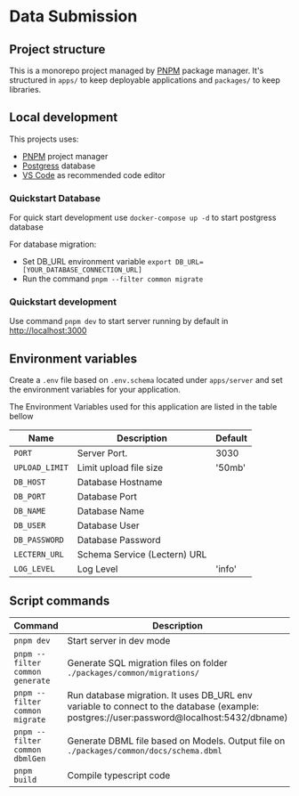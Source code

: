 # Data Submission

## Project structure

This is a monorepo project managed by [PNPM](https://pnpm.io/) package manager. It's structured in `apps/` to keep deployable applications and `packages/` to keep libraries.

## Local development

This projects uses:

- [PNPM](https://pnpm.io/) project manager
- [Postgress](https://www.postgresql.org/) database
- [VS Code](https://code.visualstudio.com/) as recommended code editor

### Quickstart Database

For quick start development use `docker-compose up -d` to start postgress database

For database migration:

- Set DB_URL environment variable `export DB_URL=[YOUR_DATABASE_CONNECTION_URL]`
- Run the command `pnpm --filter common migrate`

### Quickstart development

Use command `pnpm dev` to start server running by default in [http://localhost:3000](http://localhost:3000)

## Environment variables

Create a `.env` file based on `.env.schema` located under `apps/server` and set the environment variables for your application.

The Environment Variables used for this application are listed in the table bellow

| Name           | Description                  | Default |
| -------------- | ---------------------------- | ------- |
| `PORT`         | Server Port.                 | 3030    |
| `UPLOAD_LIMIT` | Limit upload file size       | '50mb'  |
| `DB_HOST`      | Database Hostname            |         |
| `DB_PORT`      | Database Port                |         |
| `DB_NAME`      | Database Name                |         |
| `DB_USER`      | Database User                |         |
| `DB_PASSWORD`  | Database Password            |         |
| `LECTERN_URL`  | Schema Service (Lectern) URL |         |
| `LOG_LEVEL`    | Log Level                    | 'info'  |

## Script commands

| Command                         | Description                                                                                                                              |
| ------------------------------- | ---------------------------------------------------------------------------------------------------------------------------------------- |
| `pnpm dev`                      | Start server in dev mode                                                                                                                 |
| `pnpm --filter common generate` | Generate SQL migration files on folder `./packages/common/migrations/`                                                                   |
| `pnpm --filter common migrate`  | Run database migration. It uses DB_URL env variable to connect to the database (example: postgres://user:password@localhost:5432/dbname) |
| `pnpm --filter common dbmlGen`  | Generate DBML file based on Models. Output file on `./packages/common/docs/schema.dbml`                                                  |
| `pnpm build`                    | Compile typescript code                                                                                                                  |
